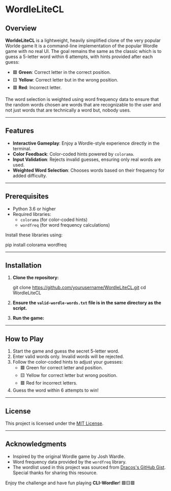 # **WordleLiteCL**

## **Overview**

**WorldeLiteCL** is a lightweight, heavily simplified clone of the very popular Worlde game It is a command-line implementation of the popular Wordle game with no real UI. The goal remains the same as the classic which is to guess a 5-letter word within 6 attempts, with hints provided after each guess:

* 🟩 **Green**: Correct letter in the correct position.  
* 🟨 **Yellow**: Correct letter but in the wrong position.  
* 🟥 **Red**: Incorrect letter.

The word selection is weighted using word frequency data to ensure that the random words chosen are words that are recognizable to the user and not just words that are technically a word but, nobody uses.

---

## **Features**

* **Interactive Gameplay**: Enjoy a Wordle-style experience directly in the terminal.  
* **Color Feedback**: Color-coded hints powered by `colorama`.  
* **Input Validation**: Rejects invalid guesses, ensuring only real words are used.  
* **Weighted Word Selection**: Chooses words based on their frequency for added difficulty.

---

## **Prerequisites**

* Python 3.6 or higher  
* Required libraries:  
  * `colorama` (for color-coded hints)  
  * `wordfreq` (for word frequency calculations)

Install these libraries using:

pip install colorama wordfreq

---

## **Installation**

1. **Clone the repository:**

   	git clone https://github.com/yourusername/WordleLiteCL.git cd WordleLiteCL

2. **Ensure the `valid-wordle-words.txt` file is in the same directory as the script.**  
3. **Run the game:**
---

## **How to Play**

1. Start the game and guess the secret 5-letter word.  
2. Enter valid words only. Invalid words will be rejected.  
3. Follow the color-coded hints to adjust your guesses:  
   * 🟩 Green for correct letter and position.  
   * 🟨 Yellow for correct letter but wrong position.  
   * 🟥 Red for incorrect letters.  
4. Guess the word within 6 attempts to win\!

---

## **License**

This project is licensed under the [MIT License](https://chatgpt.com/c/LICENSE).

---

## **Acknowledgments**

* Inspired by the original Wordle game by Josh Wardle.  
* Word frequency data provided by the `wordfreq` library.  
* The wordlist used in this project was sourced from [Dracos's GitHub Gist](https://gist.github.com/dracos/dd0668f281e685bad51479e5acaadb93). Special thanks for sharing this resource.

Enjoy the challenge and have fun playing **CLI-Wordler**\! 🟩🟨🟥

